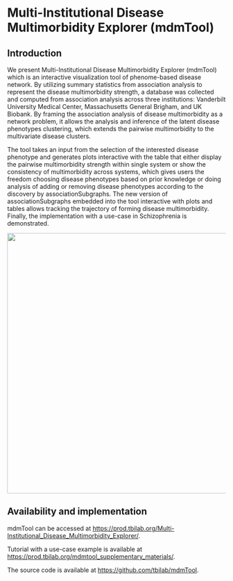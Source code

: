 # Multi-Institutional Disease Multimorbidity Explorer (mdmTool)

## Introduction

We present Multi-Institutional Disease Multimorbidity Explorer (mdmTool) which is an interactive visualization tool of phenome-based disease network. By utilizing summary statistics from association analysis to represent the disease multimorbidity strength, a database was collected and computed from association analysis across three institutions: Vanderbilt University Medical Center, Massachusetts General Brigham, and UK Biobank. By framing the association analysis of disease multimorbidity as a network problem, it allows the analysis and inference of the latent disease phenotypes clustering, which extends the pairwise multimorbidity to the multivariate disease clusters. 


The tool takes an input from the selection of the interested disease phenotype and generates plots interactive with the table that either display the pairwise multimorbidity strength within single system or show the consistency of multimorbidity across systems, which gives users the freedom choosing disease phenotypes based on prior knowledge or doing analysis of adding or removing disease phenotypes according to the discovery by associationSubgraphs. The new version of associationSubgraphs embedded into the tool interactive with plots and tables allows tracking the trajectory of forming disease multimorbidity. Finally, the implementation with a use-case in Schizophrenia is demonstrated.


<img src="https://github.com/tbilab/mdmTool/raw/main/vignettes/overall.png"  width="900" height="600">


## Availability and implementation

mdmTool can be accessed at https://prod.tbilab.org/Multi-Institutional_Disease_Multimorbidity_Explorer/. 

Tutorial with a use-case example is available at https://prod.tbilab.org/mdmtool_supplementary_materials/. 

The source code is available at https://github.com/tbilab/mdmTool.



